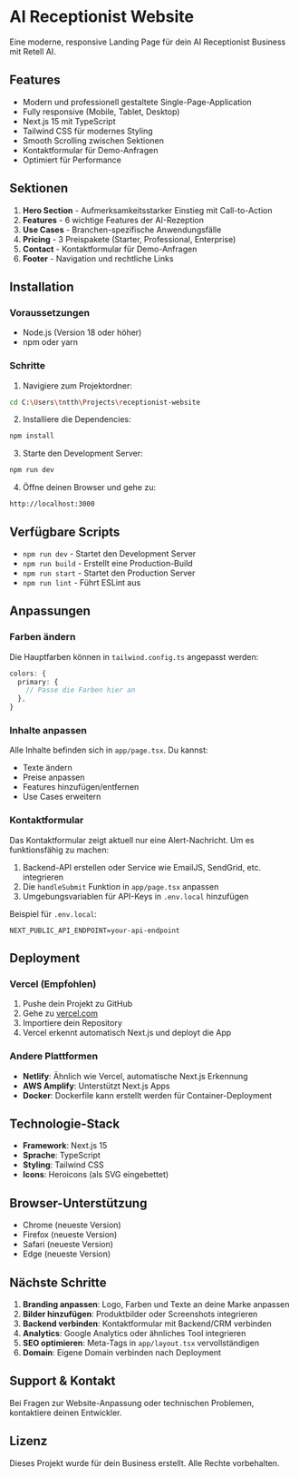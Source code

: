 # AI Receptionist Website

Eine moderne, responsive Landing Page für dein AI Receptionist Business mit Retell AI.

## Features

- Modern und professionell gestaltete Single-Page-Application
- Fully responsive (Mobile, Tablet, Desktop)
- Next.js 15 mit TypeScript
- Tailwind CSS für modernes Styling
- Smooth Scrolling zwischen Sektionen
- Kontaktformular für Demo-Anfragen
- Optimiert für Performance

## Sektionen

1. **Hero Section** - Aufmerksamkeitsstarker Einstieg mit Call-to-Action
2. **Features** - 6 wichtige Features der AI-Rezeption
3. **Use Cases** - Branchen-spezifische Anwendungsfälle
4. **Pricing** - 3 Preispakete (Starter, Professional, Enterprise)
5. **Contact** - Kontaktformular für Demo-Anfragen
6. **Footer** - Navigation und rechtliche Links

## Installation

### Voraussetzungen

- Node.js (Version 18 oder höher)
- npm oder yarn

### Schritte

1. Navigiere zum Projektordner:
```bash
cd C:\Users\tntth\Projects\receptionist-website
```

2. Installiere die Dependencies:
```bash
npm install
```

3. Starte den Development Server:
```bash
npm run dev
```

4. Öffne deinen Browser und gehe zu:
```
http://localhost:3000
```

## Verfügbare Scripts

- `npm run dev` - Startet den Development Server
- `npm run build` - Erstellt eine Production-Build
- `npm run start` - Startet den Production Server
- `npm run lint` - Führt ESLint aus

## Anpassungen

### Farben ändern

Die Hauptfarben können in `tailwind.config.ts` angepasst werden:

```typescript
colors: {
  primary: {
    // Passe die Farben hier an
  },
}
```

### Inhalte anpassen

Alle Inhalte befinden sich in `app/page.tsx`. Du kannst:
- Texte ändern
- Preise anpassen
- Features hinzufügen/entfernen
- Use Cases erweitern

### Kontaktformular

Das Kontaktformular zeigt aktuell nur eine Alert-Nachricht. Um es funktionsfähig zu machen:

1. Backend-API erstellen oder Service wie EmailJS, SendGrid, etc. integrieren
2. Die `handleSubmit` Funktion in `app/page.tsx` anpassen
3. Umgebungsvariablen für API-Keys in `.env.local` hinzufügen

Beispiel für `.env.local`:
```
NEXT_PUBLIC_API_ENDPOINT=your-api-endpoint
```

## Deployment

### Vercel (Empfohlen)

1. Pushe dein Projekt zu GitHub
2. Gehe zu [vercel.com](https://vercel.com)
3. Importiere dein Repository
4. Vercel erkennt automatisch Next.js und deployt die App

### Andere Plattformen

- **Netlify**: Ähnlich wie Vercel, automatische Next.js Erkennung
- **AWS Amplify**: Unterstützt Next.js Apps
- **Docker**: Dockerfile kann erstellt werden für Container-Deployment

## Technologie-Stack

- **Framework**: Next.js 15
- **Sprache**: TypeScript
- **Styling**: Tailwind CSS
- **Icons**: Heroicons (als SVG eingebettet)

## Browser-Unterstützung

- Chrome (neueste Version)
- Firefox (neueste Version)
- Safari (neueste Version)
- Edge (neueste Version)

## Nächste Schritte

1. **Branding anpassen**: Logo, Farben und Texte an deine Marke anpassen
2. **Bilder hinzufügen**: Produktbilder oder Screenshots integrieren
3. **Backend verbinden**: Kontaktformular mit Backend/CRM verbinden
4. **Analytics**: Google Analytics oder ähnliches Tool integrieren
5. **SEO optimieren**: Meta-Tags in `app/layout.tsx` vervollständigen
6. **Domain**: Eigene Domain verbinden nach Deployment

## Support & Kontakt

Bei Fragen zur Website-Anpassung oder technischen Problemen, kontaktiere deinen Entwickler.

## Lizenz

Dieses Projekt wurde für dein Business erstellt. Alle Rechte vorbehalten.
